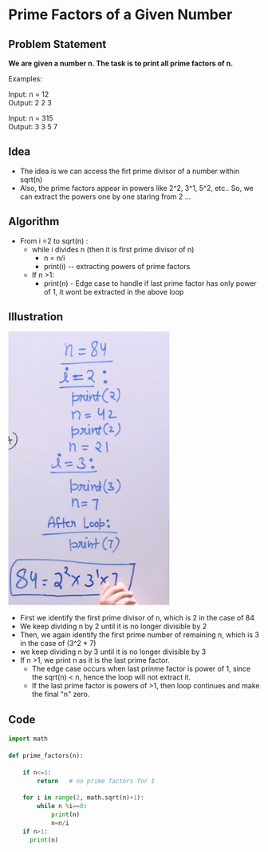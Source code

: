 # Prime Factors of a Given Number

## Problem Statement

**We are given a number n. The task is to print all prime factors of n.**

Examples:

Input: n = 12  
Output: 2 2 3

Input: n = 315  
Output: 3 3 5 7

## Idea

- The idea is we can access the firt prime divisor of a number within sqrt(n)
- Also, the prime factors appear in powers like 2^2, 3^1, 5^2, etc.. So, we can extract the powers one by one staring from 2 ...

## Algorithm

- From i =2 to sqrt(n) :
  - while i divides n (then it is first prime divisor of n)
    - n = n/i
    - print(i) -- extracting powers of prime factors
  - If n >1:
    - print(n) - Edge case to handle if last prime factor has only power of 1, it wont be extracted in the above loop

## Illustration

![](Assets/2024-10-30-22-43-26.png)

- First we identify the first prime divisor of n, which is 2 in the case of 84
- We keep dividing n by 2 until it is no longer divisible by 2
- Then, we again identify the first prime number of remaining n, which is 3 in the case of (3^2 \* 7)
- we keep dividing n by 3 until it is no longer divisible by 3
- If n >1, we print n as it is the last prime factor.
  - The edge case occurs when last prinme factor is power of 1, since the sqrt(n) < n, hence the loop will not extract it.
  - If the last prime factor is powers of >1, then loop continues and make the final "n" zero.

## Code

```python
import math

def prime_factors(n):

    if n<=1:
        return   # no prime factors for 1

    for i in range(2, math.sqrt(n)+1):
        while n %i==0:
            print(n)
            n=n/i
    if n>1:
      print(n)

```
